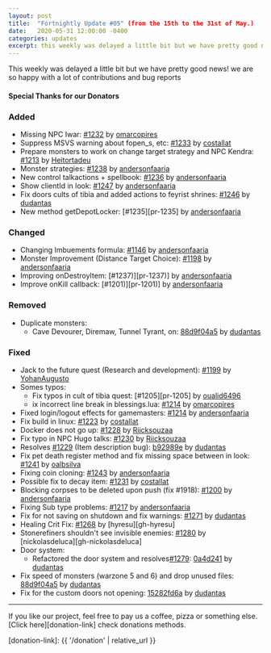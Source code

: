 ```yaml
---
layout: post
title:  "Fortnightly Update #05" (from the 15th to the 31st of May.)
date:   2020-05-31 12:00:00 -0400
categories: updates
excerpt: this weekly was delayed a little bit but we have pretty good news! we are so happy with a lot of contributions and bug reports
---
```


This weekly was delayed a little bit but we have pretty good news! we are so happy with a lot of contributions and bug reports

#### Special Thanks for our Donators

### Added
- Missing NPC Iwar: [#1232][pr-1232] by [omarcopires][gh-omarcopires]
- Suppress MSVS warning about fopen_s, etc: [#1233][pr-1233] by [costallat][gh-costallat]
- Prepare monsters to work on change target strategy and NPC Kendra: [#1213][pr-1213] by [Heitortadeu][gh-Heitortadeu]
- Monster strategies: [#1238][pr-1238] by [andersonfaaria][gh-andersonfaaria]
- New control talkactions + spellbook: [#1236][pr-1236] by [andersonfaaria][gh-andersonfaaria]
- Show clientId in look: [#1247][pr-1247] by [andersonfaaria][gh-andersonfaaria]
- Fix doors cults of tibia and added actions to feyrist shrines: [#1246][pr-1246] by [dudantas][gh-dudantas]
- New method getDepotLocker: [#1235][pr-1235] by [andersonfaaria][gh-andersonfaaria]

### Changed
- Changing Imbuements formula: [#1146][pr-1146] by [andersonfaaria][gh-andersonfaaria]
- Monster Improvement (Distance Target Choice): [#1198][pr-1198] by [andersonfaaria][gh-andersonfaaria]
- Improving onDestroyItem: [#1237)][pr-1237)] by [andersonfaaria][gh-andersonfaaria]
- Improve onKill callback: [#1201)][pr-1201)] by [andersonfaaria][gh-andersonfaaria]

### Removed
- Duplicate monsters:
  - Cave Devourer, Diremaw, Tunnel Tyrant, on: [88d9f04a5][commit-88d9f04a5] by [dudantas][gh-dudantas]

### Fixed
- Jack to the future quest (Research and development): [#1199][pr-1199] by [YohanAugusto][gh-yohanaugusto]
- Somes typos:
  - Fix typos in cult of tibia quest: [#1205][pr-1205] by [oualid6496][gh-oualid6496]
  - ix incorrect line break in blessings.lua: [#1214][pr-1214] by [omarcopires][gh-omarcopires]
- Fixed login/logout effects for gamemasters: [#1214][pr-1214] by [andersonfaaria][gh-andersonfaaria]
- Fix build in linux: [#1223][pr-1223] by [costallat][gh-costallat]
- Docker does not go up: [#1228][pr-1228] by [Riicksouzaa][gh-Riicksouzaa]
- Fix typo in NPC Hugo talks: [#1230][pr-1230] by [Riicksouzaa][gh-Riicksouzaa]
- Resolves [#1229][issue-1229] (Item description bug): [b92989e][commit-b92989e] by [dudantas][gh-dudantas]
- Fix pet death register method and fix missing space between in look: [#1241][pr-1241] by [oalbsilva][gh-oalbsilva]
- Fixing coin cloning: [#1243][pr-1243] by [andersonfaaria][gh-andersonfaaria]
- Possible fix to decay item: [#1231][pr-1231] by [costallat][gh-costallat]
- Blocking corpses to be deleted upon push (fix #1918): [#1200][pr-1200] by [andersonfaaria][gh-andersonfaaria]
- Fixing Sub type problems: [#1217][pr-1217] by [andersonfaaria][gh-andersonfaaria]
- Fix for not saving on shutdown and fix warnings: [#1271][pr-1271] by [dudantas][gh-dudantas]
- Healing Crit Fix: [#1268][pr-1268] by [hyresu][gh-hyresu]
- Stonerefiners shouldn't see invisible enemies: [#1280][pr-1280] by [nickolasdeluca][gh-nickolasdeluca]
- Door system:
  - Refactored the door system and resolves[#1279][issue-1279]: [0a4d241][commit-0a4d241] by [dudantas][gh-dudantas]
- Fix speed of monsters (warzone 5 and 6) and drop unused files: [88d9f04a5][commit-88d9f04a5] by [dudantas][gh-dudantas]
- Fix for the custom doors not opening: [15282fd6a][commit-15282fd6a] by [dudantas][gh-dudantas]


---

If you like our project, feel free to pay us a coffee, pizza or something else. [Click here][donation-link] check donations methods.

[donation-link]: {{ '/donation' | relative_url }}

[commit-b92989e]: https://github.com/opentibiabr/otservbr-global/commit/1d076d8 
[commit-0a4d241]: https://github.com/opentibiabr/otservbr-global/commit/0a4d241 
[commit-88d9f04a5]: https://github.com/opentibiabr/otservbr-global/commit/88d9f04a5 
[commit-15282fd6a]: https://github.com/opentibiabr/otservbr-global/commit/15282fd6a 

[pr-1146]: https://github.com/opentibiabr/otservbr-global/pull/1146
[pr-1198]: https://github.com/opentibiabr/otservbr-global/pull/1198
[pr-1199]: https://github.com/opentibiabr/otservbr-global/pull/1196
[pr-1201]: https://github.com/opentibiabr/otservbr-global/pull/1201
[pr-1200]: https://github.com/opentibiabr/otservbr-global/pull/1200
[pr-1213]: https://github.com/opentibiabr/otservbr-global/pull/1213
[pr-1214]: https://github.com/opentibiabr/otservbr-global/pull/1214
[pr-1217]: https://github.com/opentibiabr/otservbr-global/pull/1217
[pr-1222]: https://github.com/opentibiabr/otservbr-global/pull/1222
[pr-1223]: https://github.com/opentibiabr/otservbr-global/pull/1223
[pr-1228]: https://github.com/opentibiabr/otservbr-global/pull/1228
[pr-1230]: https://github.com/opentibiabr/otservbr-global/pull/1230
[pr-1231]: https://github.com/opentibiabr/otservbr-global/pull/1231
[pr-1232]: https://github.com/opentibiabr/otservbr-global/pull/1232
[pr-1233]: https://github.com/opentibiabr/otservbr-global/pull/1233
[pr-1236]: https://github.com/opentibiabr/otservbr-global/pull/1236
[pr-1237]: https://github.com/opentibiabr/otservbr-global/pull/1237
[pr-1238]: https://github.com/opentibiabr/otservbr-global/pull/1238
[pr-1241]: https://github.com/opentibiabr/otservbr-global/pull/1241
[pr-1243]: https://github.com/opentibiabr/otservbr-global/pull/1243
[pr-1246]: https://github.com/opentibiabr/otservbr-global/pull/1246
[pr-1247]: https://github.com/opentibiabr/otservbr-global/pull/1247
[pr-1268]: https://github.com/opentibiabr/otservbr-global/pull/1268
[pr-1271]: https://github.com/opentibiabr/otservbr-global/pull/1271
[pr-1280]: https://github.com/opentibiabr/otservbr-global/pull/1280
[pr-1282]: https://github.com/opentibiabr/otservbr-global/pull/1282

[issue-1229]: https://github.com/opentibiabr/otservbr-global/pull/1229
[issue-1279]: https://github.com/opentibiabr/otservbr-global/pull/1279

[gh-yohanaugusto]: https://github.com/yohanaugusto
[gh-omarcopires]: https://github.com/omarcopires
[gh-oualid6496]: https://github.com/oualid6496
[gh-andersonfaaria]: https://github.com/andersonfaaria
[gh-costallat]: https://github.com/costallat
[gh-Riicksouzaa]: https://github.com/Riicksouzaa
[gh-dudantas]: https://github.com/dudantas
[gh-oalbsilva]: https://github.com/oalbsilva
[gh-Heitortadeu]: https://github.com/Heitortadeu
[gh-Heitortadeu]: https://github.com/hyresu
[gh-Heitortadeu]: https://github.com/nickolasdeluca
